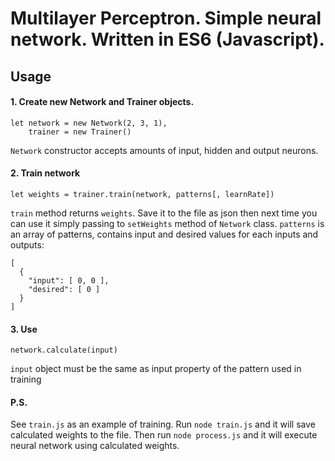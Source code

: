 # Multilayer Perceptron. Simple neural network. Written in ES6 (Javascript).

## Usage

#### 1. Create new Network and Trainer objects.

```
let network = new Network(2, 3, 1),
    trainer = new Trainer()
```
```Network``` constructor accepts amounts of input, hidden and output neurons.

#### 2. Train network

```
let weights = trainer.train(network, patterns[, learnRate])
```
```train``` method returns ```weights```. Save it to the file as json then next time you can use it simply passing to ```setWeights``` method of ```Network``` class. ```patterns``` is an array of patterns, contains input and desired values for each inputs and outputs: 
```
[
  {
    "input": [ 0, 0 ],
    "desired": [ 0 ]
  }
]
```

#### 3. Use

```
network.calculate(input)
```
```input``` object must be the same as input property of the pattern used in training

#### P.S.

See ```train.js``` as an example of training. Run ```node train.js``` and it will save calculated weights to the file. Then run ```node process.js``` and it will execute neural network using calculated weights.
